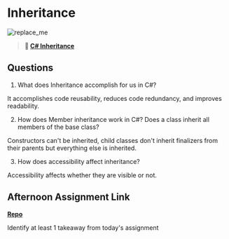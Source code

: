 # Inheritance

![replace_me](https://codeworks.blob.core.windows.net/public/assets/img/illustrations/placeholder.svg)

> **📖 [C# Inheritance](https://codeworksacademy.com/fs-student-guide/resources/wk10/04-Inheritance)**

## Questions

1. What does Inheritance accomplish for us in C#?

It accomplishes code reusability, reduces code redundancy, and improves readability.

2. How does Member inheritance work in C#? Does a class inherit all members of the base class?

Constructors can't be inherited, child classes don't inherit finalizers from their parents but everything else is inherited.

3. How does accessibility affect inheritance?

Accessibility affects whether they are visible or not.

## Afternoon Assignment Link

**[Repo](https://github.com/tylertruman/<ASSIGNMENT_REPO>)**

Identify at least 1 takeaway from today's assignment
